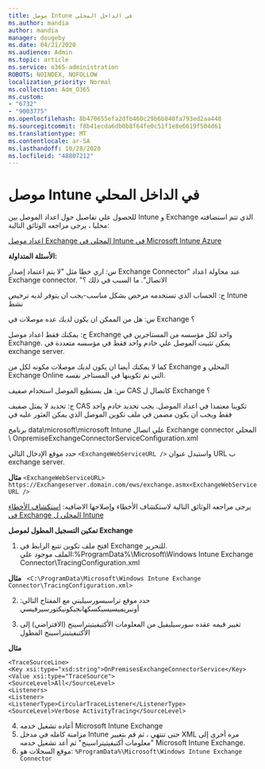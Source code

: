 ```yaml
---
title: موصل Intune في الداخل المحلي
ms.author: mandia
author: mandia
manager: dougeby
ms.date: 04/21/2020
ms.audience: Admin
ms.topic: article
ms.service: o365-administration
ROBOTS: NOINDEX, NOFOLLOW
localization_priority: Normal
ms.collection: Adm_O365
ms.custom:
- "6732"
- "9003775"
ms.openlocfilehash: 8b470655efa2dfb460c29b6b840fa793ed2aa448
ms.sourcegitcommit: f8b41ecda6db0b8f64fe0c51f1e8e6619f504d61
ms.translationtype: MT
ms.contentlocale: ar-SA
ms.lasthandoff: 10/28/2020
ms.locfileid: "48807212"
---
```

# <a name="intune-exchange-on-premise-connector"></a>موصل Intune في الداخل المحلي

للحصول علي تفاصيل حول اعداد الموصل بين Intune و Exchange الذي تتم استضافته محليا ، يرجى مراجعه الوثائق التالية:

[اعداد موصل Exchange المحلي في Intune في Microsoft Intune Azure](https://docs.microsoft.com/intune/exchange-connector-install)

**الأسئلة المتداولة:**

س: اري خطا مثل "لا يتم اعتماد إصدار Exchange Connector" عند محاولة اعداد Exchange connector. "الاتصال". ما السبب في ذلك ؟

ج: الحساب الذي تستخدمه مرخص بشكل مناسب-يجب ان يتوفر لديه ترخيص Intune نشط

س: هل من الممكن ان يكون لديك عده موصلات في Exchange ؟

ج: يمكنك فقط اعداد موصل Exchange واحد لكل مؤسسه من المستاجرين في Exchange. يمكن تثبيت الموصل علي خادم واحد فقط في مؤسسه متعددة في exchange server.

كما لا يمكنك أيضا ان يكون لديك موصلات مكونه لكل من Exchange المحلي و Exchange Online التي تم تكوينها في المستاجر نفسه.

س: هل يستطيع الموصل استخدام صفيف CAS كاتصال ل Exchange ؟

ج: تحديد لا يمثل صفيف CAS تكوينا معتمدا في اعداد الموصل. يجب تحديد خادم واحد فقط ويجب ان يكون مضمن في ملف تكوين الموصل الذي يمكن العثور عليه في

برنامج data\microsoft\microsoft Intune علي اتصال Exchange connector المحلي \ OnpremiseExchangeConnectorServiceConfiguration.xml

حدد موقع الإدخال التالي ```<ExchangeWebServiceURL />``` واستبدل عنوان URL ب exchange server.

**مثال**
```<ExchangeWebServiceURL> https://Exchangeserver.domain.com/ews/exchange.asmx<ExchangeWebServiceURL />```

يرجى مراجعه الوثائق التالية لاستكشاف الأخطاء وإصلاحها الاضافيه: [استكشاف الأخطاء في Exchange المحلي ل Intune](https://support.microsoft.com/help/4471887/troubleshooting-exchange-connector-in-microsoft-intune)

**تمكين التسجيل المطول لموصل Exchange**

1. افتح ملف تكوين تتبع الرابط في Exchange للتحرير.  
الملف موجود علي:%ProgramData%\Microsoft\Windows Intune Exchange Connector\TracingConfiguration.xml  

**مثال**
``` <C:\ProgramData\Microsoft\Windows Intune Exchange Connector\TracingConfiguration.xml>```
  
2. حدد موقع تراسيسورسيليني مع المفتاح التالي: أونبريميسيسيكسكهانجيكونيكتورسيرفيسي  
  
3. تغيير قيمه عقده سورسيليفيل من المعلومات الأكتيفيتيتراسينج (الافتراضي) إلى الأكتيفيتيتراسينج المطول  

**مثال**
```
<TraceSourceLine>  
<Key xsi:type="xsd:string">OnPremisesExchangeConnectorService</Key>  
<Value xsi:type="TraceSource">  
<SourceLevel>All</SourceLevel>  
<Listeners>  
<Listener>  
<ListenerType>CircularTraceListener</ListenerType>
<SourceLevel>Verbose ActivityTracing</SourceLevel>
```
4. أعاده تشغيل خدمه Microsoft Intune Exchange  
5. مزامنة كامله في مدخل Intune حتى تنتهي ، ثم قم بتغيير XML مره أخرى إلى "معلومات أكتيفيتيتراسينج" ثم أعد تشغيل خدمه Microsoft Intune Exchange.  
6. موقع السجلات هو: `%ProgramData%\Microsoft\Windows Intune Exchange Connector`